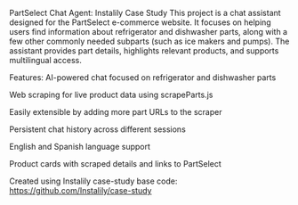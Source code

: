 PartSelect Chat Agent: Instalily Case Study
This project is a chat assistant designed for the PartSelect e-commerce website. It focuses on helping users find information about refrigerator and dishwasher parts, along with a few other commonly needed subparts (such as ice makers and pumps). The assistant provides part details, highlights relevant products, and supports multilingual access.

Features:
AI-powered chat focused on refrigerator and dishwasher parts

Web scraping for live product data using scrapeParts.js

Easily extensible by adding more part URLs to the scraper

Persistent chat history across different sessions

English and Spanish language support

Product cards with scraped details and links to PartSelect

Created using Instalily case-study base code: https://github.com/Instalily/case-study

